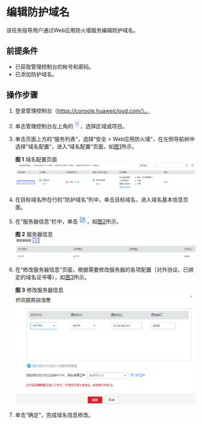 # 编辑防护域名<a name="waf_01_0001"></a>

该任务指导用户通过Web应用防火墙服务编辑防护域名。

## 前提条件<a name="section2256777914731"></a>

-   已获取管理控制台的帐号和密码。
-   已添加防护域名。

## 操作步骤<a name="section99661953135418"></a>

1.  登录管理控制台（https://console.huaweicloud.com/）。
2.  单击管理控制台左上角的![](figures/选择区域图标.jpg)，选择区域或项目。
3.  单击页面上方的“服务列表“，选择“安全  \>  Web应用防火墙“，在左侧导航树中选择“域名配置“，进入“域名配置“页面，如[图1](#zh-cn_topic_0110861354_fig15593418182219)所示。

    **图 1**  域名配置页面<a name="zh-cn_topic_0110861354_fig15593418182219"></a>  
    ![](figures/域名配置页面.png "域名配置页面")

4.  在目标域名所在行的“防护域名“列中，单击目标域名，进入域名基本信息页面。
5.  在“服务器信息“栏中，单击![](figures/编辑图标-6.jpg)，如[图2](#fig165215137120)所示。

    **图 2**  服务器信息<a name="fig165215137120"></a>  
    ![](figures/服务器信息.jpg "服务器信息")

6.  在“修改服务器信息“页面，根据需要修改服务器的各项配置（对外协议、已绑定的域名证书等），如[图3](#fig3368635172714)所示。

    **图 3**  修改服务器信息<a name="fig3368635172714"></a>  
    ![](figures/修改服务器信息.jpg "修改服务器信息")

7.  单击“确定“，完成域名信息修改。

